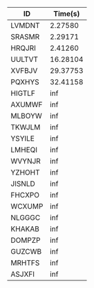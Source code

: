 |ID|Time(s)|
|-|-|
|LVMDNT|2.27580|
|SRASMR|2.29171|
|HRQJRI|2.41260|
|UULTVT|16.28104|
|XVFBJV|29.37753|
|PQXHYS|32.41158|
|HIGTLF|inf|
|AXUMWF|inf|
|MLBOYW|inf|
|TKWJLM|inf|
|YSYILE|inf|
|LMHEQI|inf|
|WVYNJR|inf|
|YZHOHT|inf|
|JISNLD|inf|
|FHCXPO|inf|
|WCXUMP|inf|
|NLGGGC|inf|
|KHAKAB|inf|
|DOMPZP|inf|
|GUZCWB|inf|
|MRHTFS|inf|
|ASJXFI|inf|
